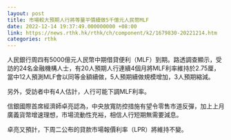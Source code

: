 ```yaml
---
layout: post
title: 市場較大預期人行將等量平價續做5千億元人民幣MLF
date: 2022-12-14 19:37:49.000000000 +08:00
link: https://news.rthk.hk/rthk/ch/component/k2/1679830-20221214.htm
categories: rthk
---
```


人民銀行周四有5000億元人民幣中期借貸便利（MLF）到期。路透調查顯示，受訪的24名金融機構人士，有20人預期人行連續4個月將MLF利率維持於2.75厘，當中12人預測MLF會以同等金額續做，5人預期續做規模增加，3人預期縮減。

另外，受訪者中有4人估計，人行可能下調MLF利率。

信銀國際首席經濟師卓亮認為，中央放寬防控措施有望令零售市道反彈，加上上月廣義貨幣增速理想，市場流動性充裕，相信人行短期無需要減息。

卓亮又預計，下周二公布的貸款市場報價利率（LPR）將維持不變。
